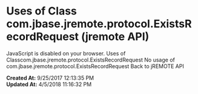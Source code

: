 # Uses of Class com.jbase.jremote.protocol.ExistsRecordRequest (jremote API)

JavaScript is disabled on your browser. Uses of Classcom.jbase.jremote.protocol.ExistsRecordRequest No usage of com.jbase.jremote.protocol.ExistsRecordRequest Back to jREMOTE API  

**Created At:** 9/25/2017 12:13:35 PM  
**Updated At:** 4/5/2018 11:16:32 PM  

